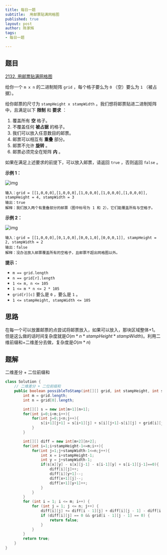 ```yaml
---
title: 每日一题
subtitle:  用邮票贴满网格图
published: true
layout: post
author: 陈家辉
tags:
- 每日一题

---
```


## 题目

[2132. 用邮票贴满网格图](https://leetcode.cn/problems/stamping-the-grid/)

给你一个 `m x n` 的二进制矩阵 `grid` ，每个格子要么为 `0` （空）要么为 `1` （被占据）。

给你邮票的尺寸为 `stampHeight x stampWidth` 。我们想将邮票贴进二进制矩阵中，且满足以下 **限制** 和 **要求** ：

1. 覆盖所有 **空** 格子。
2. 不覆盖任何 **被占据** 的格子。
3. 我们可以放入任意数目的邮票。
4. 邮票可以相互有 **重叠** 部分。
5. 邮票不允许 **旋转** 。
6. 邮票必须完全在矩阵 **内** 。

如果在满足上述要求的前提下，可以放入邮票，请返回 `true` ，否则返回 `false` 。

 

**示例 1：**

![img](https://cdn.jsdelivr.net/gh/Chenjiahui0/picture@main/202312142201293.png)

```
输入：grid = [[1,0,0,0],[1,0,0,0],[1,0,0,0],[1,0,0,0],[1,0,0,0]], stampHeight = 4, stampWidth = 3
输出：true
解释：我们放入两个有重叠部分的邮票（图中标号为 1 和 2），它们能覆盖所有与空格子。
```

**示例 2：**

![img](https://cdn.jsdelivr.net/gh/Chenjiahui0/picture@main/202312142201751.png)

```
输入：grid = [[1,0,0,0],[0,1,0,0],[0,0,1,0],[0,0,0,1]], stampHeight = 2, stampWidth = 2 
输出：false 
解释：没办法放入邮票覆盖所有的空格子，且邮票不超出网格图以外。
```

 

**提示：**

- `m == grid.length`
- `n == grid[r].length`
- `1 <= m, n <= 105`
- `1 <= m * n <= 2 * 105`
- `grid[r][c]` 要么是 `0` ，要么是 `1` 。
- `1 <= stampHeight, stampWidth <= 105`

## 思路

在每一个可以放置邮票的点尝试将邮票放入，如果可以放入，那块区域整体+1。但是这么做的话时间复杂度就是$O(m*n*stampHeight*stampWidth)$。利用二维前缀和+二维差分去做，复杂度是$O(m*n)$

## 题解

二维差分 + 二位前缀和

```java
class Solution {
    // 二维差分 + 二位前缀和
    public boolean possibleToStamp(int[][] grid, int stampHeight, int stampWidth) {
        int m = grid.length;
        int n = grid[0].length;

        int[][] s = new int[m+1][n+1];
        for(int i=0;i<m;i++){
            for(int j=0;j<n;j++){
                s[i+1][j+1] = s[i+1][j] + s[i][j+1]-s[i][j] + grid[i][j];
            }
        }

        int[][] diff = new int[m+2][n+2];
        for(int i=1;i+stampHeight-1<=m;i++){
            for(int j=1;j+stampWidth-1<=n;j++){
                int x = i+stampHeight-1;
                int y = j+stampWidth-1;
                if(s[x][y] - s[x][j-1] - s[i-1][y] + s[i-1][j-1]==0){
                    diff[i][j]++;
                    diff[i][y+1]--;
                    diff[x+1][j]--;
                    diff[x+1][y+1]++;
                }
            }
        }
        for (int i = 1; i <= m; i++) {
            for (int j = 1; j <= n; j++) {
                diff[i][j] += diff[i - 1][j] + diff[i][j - 1] - diff[i - 1][j - 1];
                if (diff[i][j] == 0 && grid[i - 1][j - 1] == 0) {
                    return false;
                }
            }
        }
        return true;
    }
}
```

